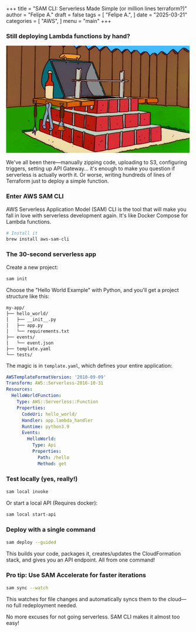 +++
title = "SAM CLI: Serverless Made Simple (or million lines terraform?)"
author = "Felipe A."
draft = false
tags = [
    "Felipe A.",
]
date = "2025-03-21"
categories = [
    "AWS",
]
menu = "main"
+++

### Still deploying Lambda functions by hand?

![meme](/images/bbq-sim.gif)

We've all been there—manually zipping code, uploading to S3, configuring triggers, setting up API Gateway... it's enough to make you question if serverless is actually worth it. Or worse, writing hundreds of lines of Terraform just to deploy a simple function.

### Enter AWS SAM CLI

AWS Serverless Application Model (SAM) CLI is the tool that will make you fall in love with serverless development again. It's like Docker Compose for Lambda functions.

```bash
# Install it
brew install aws-sam-cli
```

### The 30-second serverless app

Create a new project:

```bash
sam init
```

Choose the "Hello World Example" with Python, and you'll get a project structure like this:

```
my-app/
├── hello_world/
│   ├── __init__.py
│   ├── app.py
│   └── requirements.txt
├── events/
│   └── event.json
├── template.yaml
└── tests/
```

The magic is in `template.yaml`, which defines your entire application:

```yaml
AWSTemplateFormatVersion: '2010-09-09'
Transform: AWS::Serverless-2016-10-31
Resources:
  HelloWorldFunction:
    Type: AWS::Serverless::Function
    Properties:
      CodeUri: hello_world/
      Handler: app.lambda_handler
      Runtime: python3.9
      Events:
        HelloWorld:
          Type: Api
          Properties:
            Path: /hello
            Method: get
```

### Test locally (yes, really!)

```bash
sam local invoke
```

Or start a local API (Requires docker):

```bash
sam local start-api
```

### Deploy with a single command

```bash
sam deploy --guided
```

This builds your code, packages it, creates/updates the CloudFormation stack, and gives you an API endpoint. All from one command!

### Pro tip: Use SAM Accelerate for faster iterations

```bash
sam sync --watch
```

This watches for file changes and automatically syncs them to the cloud—no full redeployment needed.

No more excuses for not going serverless. SAM CLI makes it almost too easy!